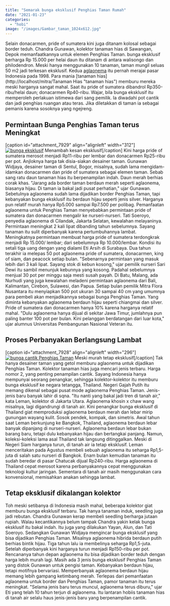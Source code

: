 ```yaml
---
title: "Semarak bunga eksklusif Penghias Taman Rumah"
date: "2021-01-23"
categories: 
  - "hobi"
image: "/images/Gambar_taman_1024x612.jpg"
---
```


Selain donacarmen, pride of sumatera kini juga ditanam kolosal sebagai border teduh. Chandra Gunawan, kolektor tanaman hias di Sawangan, Depok memanfaatkannya untuk elemen Penghias Taman. bunga eksklusif berharga Rp 15.000 per helai daun itu ditanam di antara walisongo dan philodendron. Meski hanya menggunakan 10 tanaman, taman mungil seluas 50 m2 jadi terkesan eksklusif. Kedua [aglaonema](http://localhost/mitra/topik/aglaonema "aglaonema") itu pernah merajai pasar Indonesia pada 1998. Para mania [tanaman hias](http://localhost/mitra/Tanaman Hias "tanaman hias") memburu mereka meski harganya sangat mahal. Saat itu pride of sumatera dibandrol Rp350-ribu/helai daun; donacarmen Rp40-ribu. Wajar, bila bunga eksklusif itu memperoleh perlakuan istimewa dari sang pemilik. Ia diwadahi pot cantik dan jadi penghias ruangan atau teras. Jika diletakkan di taman ia sebagai pemanis karena sosoknya yang ngejreng.

## Permintaan Bunga Penghias Taman terus Meningkat

\[caption id="attachment\_7929" align="alignleft" width="312"\][![bunga eksklusif](/images/Gambar_taman1_1024x600.jpg)](http://localhost/mitra/wp-content/uploads/2021/01/Gambar_taman1_1024x600.jpg) Menambah kesan eksklusif\[/caption\] Kini harga pride of sumatera merosot menjadi Rp11-ribu per lembar dan donacarmen Rp25-ribu per pot. Anjloknya harga tak disia-siakan desainer taman. Gunawan Widjaya, desainer taman di Sentul, Bogor, misalnya, sudah lama mengidam-idamkan donacarmen dan pride of sumatera sebagai elemen taman. Sebab sang ratu daun tanaman hias itu berpenampilan indah. Daun merah berhias corak khas. "Jarang ada border taman berdaun merah seperti aglaonema, biasanya hijau. Di taman ia bakal jadi pusat perhatian," ujar Gunawan. Sebetulnya aglaonema sudah lama dijadikan border Penghias Taman, tapi kebanyakan bunga eksklusif itu berdaun hijau seperti jenis silver. Harganya pun relatif murah hanya Rp5.000 sampai Rp7.500 per polibag. Pemanfaatan aglaonema untuk Penghias Taman menyebabkan permintaan pride of sumatera dan donacarmen mengalir ke nurseri-nurseri. Tati Soeroyo, penyedia aglaonema di Cilandak, Jakarta Selatan, kewalahan melayaninya. Permintaan meningkat 2 kali lipat dibanding tahun sebelumnya. Sayang tanaman itu sulit diperbanyak karena pertumbuhannya lambat. Meningkatnya permintaan membuat harga pride of sumatera terdongkrak menjadi Rp 15.000/ lembar; dari sebelumnya Rp 10.000/lembar. Kondisi itu setali tiga uang dengan yang dialami Eti Arsih di Surabaya. Dua tahun terakhir ia melepas 50 pot aglaonema pride of sumatera, donacarmen, king of siam, dan peacock setiap bulan. "Sebenarnya permintaan yang masuk lebih dari 3 kali lipat. Sayang stok di kebun kosong," ujar pemilik nurseri Sari Dewi itu sambil menunjuk kebunnya yang kosong. Padahal sebelumnya menjual 30 pot per minggu saja mesti susah payah. Di Batu, Malang, ada Nurhudi yang juga kewalahan meladeni permintaan aglaonema dari Bali, Kalimantan, Cirebon, Sulawesi, dan Papua. Setiap bulan pemilik Mitra Flora Nusantara itu menyiapkan 500 pot ukuran 30 sampai 40 cm yang umumnya para pembeli akan menjadikannya sebagai bunga Penghias Taman. Yang diminta kebanyakan aglaonema berdaun hijau seperti chiangmai dan silver. Pride of sumatera dan donacarmen hanya 10% karena harganya relatif mahal. "Dulu aglaonema hanya dijual di sekitar Jawa Timur, jumlahnya pun paling banter 100 pot per bulan. Kini pelanggan berdatangan dari luar kota," ujar alumnus Universitas Pembangunan Nasional Veteran itu.

## Proses Perbanyakan Berlangsung Lambat

\[caption id="attachment\_7928" align="alignleft" width="296"\][![bunga cantik Penghias Taman](/images/Gambar_taman2_1024x726.jpg)](http://localhost/mitra/wp-content/uploads/2021/01/Gambar_taman2_1024x726.jpg) Meski murah tetap eksklusif\[/caption\] Tak hanya desainer taman yang getol memburu aglaonema untuk dijadikan Penghias Taman. Kolektor tanaman hias juga mencari jenis terbaru. Harga nomor 2, yang penting penampilan cantik. Sayang Indonesia hanya mempunyai seorang penangkar, sehingga kolektor-kolektor itu memburu bunga eksklusif ke negara tetangga, Thailand. Negeri Gajah Putih itu memang dikenal sebagai pusat mode aglaonema Penghias Taman. Jenis-jenis baru banyak lahir di sqna. "Itu nanti yang bakal jadi tren di tanah air," kata Leman, kolektor di Jakarta Utara. Aglaonema khosin x chaw wang misalnya, lagi digandrungi di tanah air. Kini penangkar bunga eksklusif di Thailand giat memproduksi aglaonema berdaun merah dan lebar mirip gunungan wayang kulit. Sosok pendek, kompak, dan simetris. Awal tahun saat Leman berkunjung ke Bangkok, Thailand, aglaonema berdaun lebar banyak dipanjang di nurseri-nurseri. Aglaonema berdaun lebar bukan barang baru, tetapi dulu kebanyakan hijau dan bertangkai panjang. Namun, koleksi-koleksi lama asal Thailand tak langsung ditinggalkan. Meski di Negeri Siam harganya turun, di tanah air ia tetap eksklusif. Leman menceritakan pada Agustus membeli sebuah aglaonema itu seharga Rp1,5-juta di salah satu nurseri di Bangkok. Enam bulan kemudian tanaman itu sudah beredar di pasar Chatucak dijual Rp240-ribu. Harga aglaonema di Thailand cepat merosot karena perbanyakannya cepat menggunakan teknologi kultur jaringan. Sementara di tanah air masih menggunakan cara konvensional, memisahkan anakan sehingga lambat.

## Tetap eksklusif dikalangan kolektor

Toh meski setibanya di Indonesia masih mahal, beberapa kolektor giat memburu bunga eksklusif terbaru. Tak hanya tanaman induk, seedling juga jadi rebutan. Chandra Gunawan kerap membeli seedling berharga jutaan rupiah. Walau kecantikannya belum tampak Chandra yakin kelak bunga eksklusif itu bakal indah. Itu juga yang dilakukan Yayan, Alun, dan Tati Soeroyo. Sedangkan Gunawan Widjaya mengincar bunga eksklusif yang bisa dijadikan Penghias Taman. Misalnya aglaonema hibrida berdaun putih berhias bintik hijau. Tiga tahun lalu ia membelinya seharga Rp1,5-juta. Setelah diperbanyak kini harganya turun menjadi Rp150-ribu per pot. Rencananya tahun depan aglaonema itu bisa dijadikan border teduh dengan harga lebih murah lagi. Masih ada 3 jenis bunga eksklusif Penghias Taman yang distok Gunawan untuk pengisi taman. Kebanyakan berdaun hijau, tetapi motifnya bervariasi. Memperbanyak aglaonema berdaun hijau memang lebih gampang ketimbang merah. Terlepas dari pemanfaatan aglaonema untuk border dan Penghias Taman, pamor tanaman itu terus meningkat. "Selama jenis baru terus muncul, aglaonema terus diburu," ujar Eti yang telah 10 tahun terjun di aglaonema. Itu lantaran hobiis tanaman hias di tanah air selalu haus jenis-jenis baru yang berpenampilan cantik.

